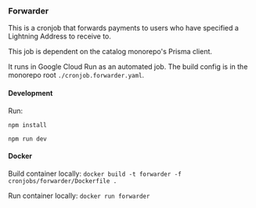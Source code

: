 ### Forwarder

This is a cronjob that forwards payments to users who have specified a Lightning Address to receive to.

This job is dependent on the catalog monorepo's Prisma client.

It runs in Google Cloud Run as an automated job. The build config is in the monorepo root `./cronjob.forwarder.yaml`.

#### Development

Run:

`npm install`

`npm run dev`

#### Docker

Build container locally:
`docker build -t forwarder -f cronjobs/forwarder/Dockerfile .`

Run container locally:
`docker run forwarder`
